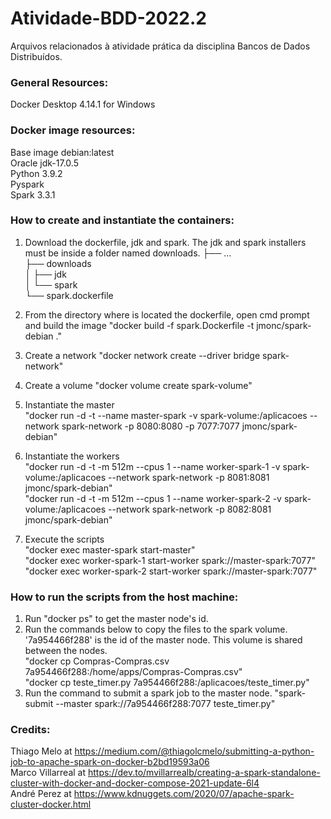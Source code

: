 # Atividade-BDD-2022.2
Arquivos relacionados à atividade prática da disciplina Bancos de Dados Distribuídos.

### General Resources:
Docker Desktop 4.14.1 for Windows

### Docker image resources:
Base image debian:latest  
Oracle jdk-17.0.5   
Python 3.9.2  
Pyspark   
Spark 3.3.1   

### How to create and instantiate the containers:
1. Download the dockerfile, jdk and spark. The jdk and spark installers must be inside a folder named downloads.
├── ...  
├── downloads   
│   ├── jdk   
│   └── spark   
└── spark.dockerfile   

2. From the directory where is located the dockerfile, open cmd prompt and build the image "docker build -f spark.Dockerfile -t jmonc/spark-debian ."   
3. Create a network "docker network create --driver bridge spark-network"     
4. Create a volume "docker volume create spark-volume"  
5. Instantiate the master   
"docker run -d -t --name master-spark -v spark-volume:/aplicacoes --network spark-network -p 8080:8080 -p 7077:7077 jmonc/spark-debian"   
6. Instantiate the workers   
"docker run -d -t -m 512m --cpus 1 --name worker-spark-1 -v spark-volume:/aplicacoes  --network spark-network -p 8081:8081 jmonc/spark-debian"   
"docker run -d -t -m 512m --cpus 1 --name worker-spark-2 -v spark-volume:/aplicacoes  --network spark-network -p 8082:8081 jmonc/spark-debian"   
7. Execute the scripts   
"docker exec master-spark start-master"  
"docker exec worker-spark-1 start-worker spark://master-spark:7077"   
"docker exec worker-spark-2 start-worker spark://master-spark:7077"   

### How to run the scripts from the host machine:
1. Run "docker ps" to get the master node's id.   
2. Run the commands below to copy the files to the spark volume. '7a954466f288' is the id of the master node. This volume is shared between the nodes.   
"docker cp Compras-Compras.csv 7a954466f288:/home/apps/Compras-Compras.csv"   
"docker cp teste_timer.py 7a954466f288:/aplicacoes/teste_timer.py"   
3. Run the command to submit a spark job to the master node.
"spark-submit --master spark://7a954466f288:7077 teste_timer.py"

### Credits:
Thiago Melo at https://medium.com/@thiagolcmelo/submitting-a-python-job-to-apache-spark-on-docker-b2bd19593a06  
Marco Villarreal at https://dev.to/mvillarrealb/creating-a-spark-standalone-cluster-with-docker-and-docker-compose-2021-update-6l4  
André Perez at https://www.kdnuggets.com/2020/07/apache-spark-cluster-docker.html  
